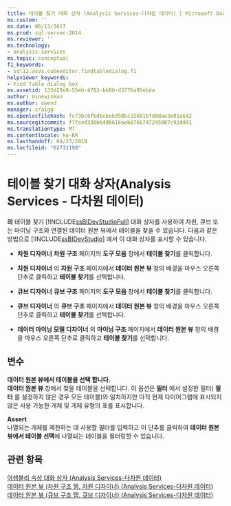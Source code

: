 ```yaml
---
title: 테이블 찾기 대화 상자 (Analysis Services-다차원 데이터) | Microsoft Docs
ms.custom: ''
ms.date: 06/13/2017
ms.prod: sql-server-2014
ms.reviewer: ''
ms.technology:
- analysis-services
ms.topic: conceptual
f1_keywords:
- sql12.asvs.cubeeditor.findtabledialog.f1
helpviewer_keywords:
- Find Table dialog box
ms.assetid: 133d28e8-55eb-4783-bb8b-d3776a95ebda
author: minewiskan
ms.author: owend
manager: craigg
ms.openlocfilehash: fc73bc6fbdbcbeb350bc32681bfd8dae3e01a642
ms.sourcegitcommit: f7fced330b64d6616aeb8766747295807c92dd41
ms.translationtype: MT
ms.contentlocale: ko-KR
ms.lasthandoff: 04/23/2019
ms.locfileid: "62731198"
---
```

# <a name="find-table-dialog-box-analysis-services---multidimensional-data"></a>테이블 찾기 대화 상자(Analysis Services - 다차원 데이터)
  **의** 테이블 찾기 [!INCLUDE[ssBIDevStudioFull](../includes/ssbidevstudiofull-md.md)] 대화 상자를 사용하여 차원, 큐브 또는 마이닝 구조와 연결된 데이터 원본 뷰에서 테이블을 찾을 수 있습니다. 다음과 같은 방법으로 [!INCLUDE[ssBIDevStudio](../includes/ssbidevstudio-md.md)] 에서 이 대화 상자를 표시할 수 있습니다.  
  
-   **차원 디자이너** **차원 구조** 페이지의 **도구 모음** 창에서 **테이블 찾기**를 클릭합니다.  
  
-   **차원 디자이너** 의 **차원 구조** 페이지에서 **데이터 원본 뷰** 창의 배경을 마우스 오른쪽 단추로 클릭하고 **테이블 찾기**를 선택합니다.  
  
-   **큐브 디자이너** **큐브 구조** 페이지의 **도구 모음** 창에서 **테이블 찾기**를 클릭합니다.  
  
-   **큐브 디자이너** 의 **큐브 구조** 페이지에서 **데이터 원본 뷰** 창의 배경을 마우스 오른쪽 단추로 클릭하고 **테이블 찾기**를 선택합니다.  
  
-   **데이터 마이닝 모델 디자이너** 의 **마이닝 구조** 페이지에서 **데이터 원본 뷰** 창의 배경을 마우스 오른쪽 단추로 클릭하고 **테이블 찾기**를 선택합니다.  
  
## <a name="options"></a>변수  
 **데이터 원본 뷰에서 테이블을 선택 합니다.**  
 **데이터 원본 뷰** 창에서 찾을 테이블을 선택합니다. 이 옵션은 **필터** 에서 설정한 필터( **필터** 를 설정하지 않은 경우 모든 테이블)와 일치하지만 아직 현재 다이어그램에 표시되지 않은 사용 가능한 개체 및 개체 유형의 표를 표시합니다.  
  
 **Assert**  
 나열되는 개체를 제한하는 데 사용할 필터를 입력하고 이 단추를 클릭하여 **데이터 원본 뷰에서 테이블 선택**에 나열되는 테이블을 필터링할 수 있습니다.  
  
## <a name="see-also"></a>관련 항목  
 [어셈블리 속성 대화 상자 &#40;Analysis Services-다차원 데이터&#41;](assembly-properties-dialog-box-analysis-services-multidimensional-data.md)   
 [데이터 원본 뷰 &#40;차원 구조 탭, 차원 디자이너&#41; &#40;Analysis Services-다차원 데이터&#41;](datasource-view-dimension-designer-analysis-services-multidimensional-data.md)   
 [데이터 원본 뷰 &#40;큐브 구조 탭, 큐브 디자이너&#41; &#40;Analysis Services-다차원 데이터&#41;](data-source-view-cube-designer-analysis-services-multidimensional-data.md)  
  
  
